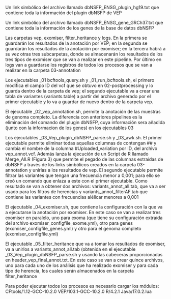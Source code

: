 Un link simbólico del archivo llamado dbNSFP_ENSG_plugin_hg19.txt que contiene toda la información del plugin dbNSFP de VEP

Un link simbólico del archivo llamado dbNSFP_ENSG_gene_GRCh37.txt que contiene toda la información de los genes de la base de datos dbNSFP

Las carpetas vep, exomiser, filter_heritance y logs. En la primera se guardarán los resultados de la anotación por VEP; en la segunda se guardarán los resultados de la anotación por exomiser; en la tercera
habrá a su vez otras tres subcarpetas, donde se almacenarán los resultados de los tres tipos de exomiser que se van a realizar en este pipeline. Por último en logs van a  guardarse los registros de todos 
los procesos que se van a realizar en la carpeta 03-annotation

Los ejecutables _01 bcftools_query.sh y _01_run_bcftools.sh, el primero modifica el campo ID del vcf que se obtuvo en 02-postprocessing y lo guarda dentro de la carpeta de vep; el segundo ejecutable va a
crear una tabla de variantes (variants.table) a partir del archivo generado por el primer ejecutable y lo va a guardar de nuevo dentro de la carpeta vep.

El ejecutable _02_vep_annotation.sh, permite la anotación de las muestras de genoma completo. La diferencia con anteriores pipelines es la eliminación del comando del plugin dbNSFP, cuya información
sera añadida (junto con la informacion de los genes) en los ejecutables 03

Los ejecutables _03_Vep_plugin_dbNSFP_parse.sh y _03_awk.sh. El primer ejecutable permite eliminar todas aquellas columnas de contengan ## y cambia el nombre de la columna #Uploaded_variation por ID,
del archivo vep_annot.vcf. Además lanza la ejecución de un Script de R llamado Merge_All.R (Figura 3) que permite el pegado de las columnas extraídas de dbNSFP a través de los links simbólicos creados
en la carpeta 03-annotation y unirlas a los resultados de vep. El segundo ejecutable permite filtrar las variantes que tengan una frecuencia menor a 0,001; para ello se creó un comando que enlaza a este
con el primer ejecutable. Como resultado se van a obtener dos archivos: variants_annot_all.tab, que va a ser usado para los filtros de herencias y variants_annot_filterAF.tab que contiene las variantes
con frecuencias alélicar menores a 0,001

El ejecutable _04_exomiser.sh, que contiene la configuración con la que va a ejecutarse la anotación por exomiser. En este caso se van a realizar tres exomiser en paralelo, uno para exoma (que tiene su
configuración extraída del archivo exomiser_configfile_exome.yml), otro para genes (exomiser_configfile_genes.yml) y otro para el genoma completo (exomiser_configfile.yml)

El ejecutable _05_filter_heritance que va a tomar los resultados de exomiser, va a unirlos a variants_annot_all.tab (obtenida en el ejecutable _03_Vep_plugin_dbNSFP_parse.sh y usando las cabeceras
proporcionadas en header_vep_final_annot.txt. En este caso se van a crear quince archivos, uno para cada uno de los análisis que ha realizado exomiser y para cada tipo de herencia, los cuales serán 
almacenados en la carpeta filter_heritance

Para poder ejecutar todos los procesos es necesario cargar los módulos: CFtools/1.12-GCC-10.2.0 VEP/103.1-GCC-10.2.0 R/4.2.1 Java/17.0.2.lua
